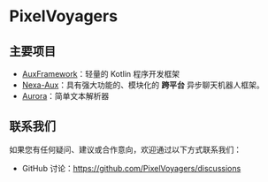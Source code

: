 # PixelVoyagers

## 主要项目
- [AuxFramework](https://github.com/PixelVoyagers/AuxFramework)：轻量的 Kotlin 程序开发框架
- [Nexa-Aux](https://github.com/PixelVoyagers/Nexa)：具有强大功能的、模块化的 __跨平台__ 异步聊天机器人框架。
- [Aurora](https://github.com/PixelVoyagers/Aurora)：简单文本解析器

## 联系我们

如果您有任何疑问、建议或合作意向，欢迎通过以下方式联系我们：

- GitHub 讨论：https://github.com/PixelVoyagers/discussions
